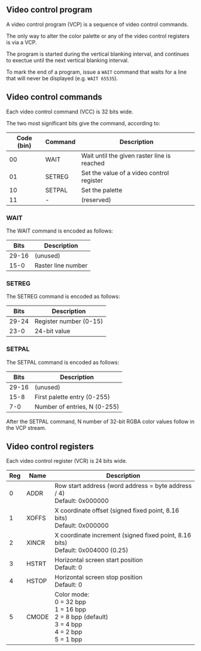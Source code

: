 ## Video control program

A video control program (VCP) is a sequence of video control commands.

The only way to alter the color palette or any of the video control registers
is via a VCP.

The program is started during the vertical blanking interval, and continues to
exectue until the next vertical blanking interval.

To mark the end of a program, issue a `WAIT` command that waits for a line
that will never be displayed (e.g. `WAIT 65535`).


## Video control commands

Each video control command (VCC) is 32 bits wide.

The two most significant bits give the command, according to:

| Code (bin) | Command | Description                                 |
|------------|---------|---------------------------------------------|
| 00         | WAIT    | Wait until the given raster line is reached |
| 01         | SETREG  | Set the value of a video control register   |
| 10         | SETPAL  | Set the palette                             |
| 11         | -       | (reserved)                                  |

### WAIT

The WAIT command is encoded as follows:

| Bits  | Description        |
|-------|--------------------|
| 29-16 | (unused)           |
|  15-0 | Raster line number |

### SETREG

The SETREG command is encoded as follows:

| Bits  | Description            |
|-------|------------------------|
| 29-24 | Register number (0-15) |
|  23-0 | 24-bit value           |

### SETPAL

The SETPAL command is encoded as follows:

| Bits  | Description                  |
|-------|------------------------------|
| 29-16 | (unused)                     |
|  15-8 | First palette entry (0-255)  |
|   7-0 | Number of entries, N (0-255) |

After the SETPAL command, N number of 32-bit RGBA color values follow in the VCP stream.


## Video control registers

Each video control register (VCR) is 24 bits wide.

| Reg | Name | Description |
|-----|------|-------------|
| 0   | ADDR | Row start address (word address = byte address / 4)<br>Default: 0x000000 |
| 1   | XOFFS | X coordinate offset (signed fixed point, 8.16 bits)<br>Default: 0x000000 |
| 2   | XINCR | X coordinate increment (signed fixed point, 8.16 bits)<br>Default: 0x004000 (0.25) |
| 3   | HSTRT | Horizontal screen start position<br>Default: 0 |
| 4   | HSTOP | Horizontal screen stop position<br>Default: 0 |
| 5   | CMODE | Color mode:<br>0 = 32 bpp<br>1 = 16 bpp<br>2 = 8 bpp (default)<br>3 = 4 bpp<br>4 = 2 bpp<br>5 = 1 bpp |

